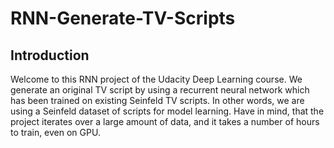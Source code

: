 # RNN-Generate-TV-Scripts
## Introduction
Welcome to this RNN project of the Udacity Deep Learning course. We generate an original TV script by using a recurrent neural network which has been trained on existing Seinfeld TV scripts. In other words, we are using a Seinfeld dataset of scripts for model learning. Have in mind, that the project iterates over a large amount of data, and it takes a number of hours to train, even on GPU.
